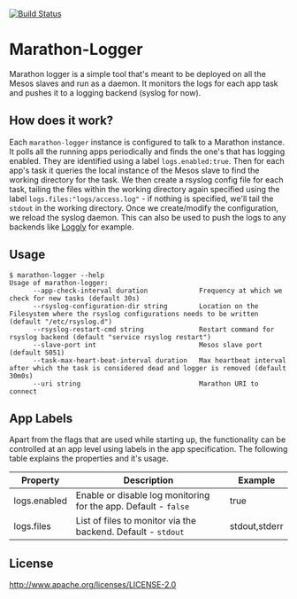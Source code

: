 [![Build Status](https://travis-ci.org/indix/marathon-logger.svg?branch=master)](https://travis-ci.org/indix/marathon-logger)
# Marathon-Logger

Marathon logger is a simple tool that's meant to be deployed on all the Mesos slaves and run as a daemon. It monitors the logs for each app task and pushes it to a logging backend (syslog for now).

## How does it work?
Each `marathon-logger` instance is configured to talk to a Marathon instance. It polls all the running apps periodically and finds the one's that has logging enabled. They are identified using a label `logs.enabled:true`. Then for each app's task it queries the local instance of the Mesos slave to find the working directory for the task. We then create a rsyslog config file for each task, tailing the files within the working directory again specified using the label `logs.files:"logs/access.log"` - if nothing is specified, we'll tail the `stdout` in the working directory. Once we create/modify the configuration, we reload the syslog daemon. This can also be used to push the logs to any backends like [Loggly](http://loggly.com) for example.

## Usage
```
$ marathon-logger --help
Usage of marathon-logger:
      --app-check-interval duration             Frequency at which we check for new tasks (default 30s)
      --rsyslog-configuration-dir string        Location on the Filesystem where the rsyslog configurations needs to be written (default "/etc/rsyslog.d")
      --rsyslog-restart-cmd string              Restart command for rsyslog backend (default "service rsyslog restart")
      --slave-port int                          Mesos slave port (default 5051)
      --task-max-heart-beat-interval duration   Max heartbeat interval after which the task is considered dead and logger is removed (default 30m0s)
      --uri string                              Marathon URI to connect
```

## App Labels
Apart from the flags that are used while starting up, the functionality can be controlled at an app level using labels in the app specification. The following table explains the properties and it's usage.

| Property | Description | Example |
| --- | --- | --- |
| logs.enabled | Enable or disable log monitoring for the app. Default - `false` | true |
| logs.files | List of files to monitor via the backend. Default - `stdout` | stdout,stderr |

## License
http://www.apache.org/licenses/LICENSE-2.0
